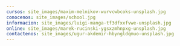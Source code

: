 ```yaml
---
cursos: site_images/maxim-melnikov-wurvcwbcoks-unsplash.jpg
conocenos: site_images/school.jpg
informacion: site_images/luigi-manga-tf3dfxxfvwe-unsplash.jpg
online: site_images/marek-rucinski-ygsxzmhnpxg-unsplash.jpg
contactenos: site_images/ugur-akdemir-hbyngldqmuo-unsplash.jpg
---
```

